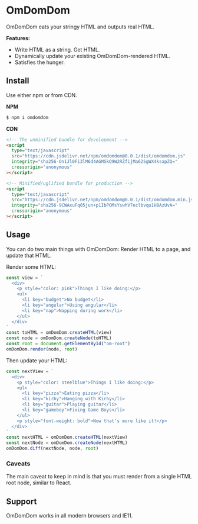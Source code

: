 # OmDomDom

OmDomDom eats your stringy HTML and outputs real HTML.

**Features:**

- Write HTML as a string. Get HTML.
- Dynamically update your existing OmDomDom-rendered HTML.
- Satisfies the hunger.

## Install

Use either npm or from CDN.

**NPM**

```sh
$ npm i omdomdom
```

**CDN**

```html
<!-- The unminified bundle for development -->
<script
  type="text/javascript"
  src="https://cdn.jsdelivr.net/npm/omdomdom@0.0.1/dist/omdomdom.js"
  integrity="sha256-On1Jl0Fi3lM6d4AGMSkQ9W2RZfijMa62SgWX4ksapZQ="
  crossorigin="anonymous"
></script>

<!-- Minified/uglified bundle for production -->
<script
  type="text/javascript"
  src="https://cdn.jsdelivr.net/npm/omdomdom@0.0.1/dist/omdomdom.min.js"
  integrity="sha256-9CWAxuFq05jun+p1IbPOMsYswhV7eclbvqu1H8AzUvA="
  crossorigin="anonymous"
></script>
```

## Usage

You can do two main things with OmDomDom: Render HTML to a page, and update that HTML.

Render some HTML:

```js
const view = `
  <div>
    <p style="color: pink">Things I like doing:</p>
    <ul>
      <li key="budget">No budget</li>
      <li key="angular">Using angular</li>
      <li key="nap">Napping during work</li>
    </ul>
  </div>
`
const toHTML = omDomDom.createHTML(view)
const node = omDomDom.createNode(toHTML)
const root = document.getElementById("om-root")
omDomDom.render(node, root)
```

Then update your HTML:

```js
const nextView = `
  <div>
    <p style="color: steelblue">Things I like doing:</p>
    <ul>
      <li key="pizza">Eating pizza</li>
      <li key="kirby">Hanging with Kirby</li>
      <li key="guitar">Playing guitar</li>
      <li key="gameboy">Fixing Game Boys</li>
    </ul>
    <p style="font-weight: bold">Now that's more like it!</p>
  </div>
`
const nextHTML = omDomDom.createHTML(nextView)
const nextNode = omDomDom.createNode(nextHTML)
omDomDom.diff(nextNode, node, root)
```

### Caveats

The main caveat to keep in mind is that you must render from a single HTML root node, similar to React.

## Support

OmDomDom works in all modern browsers and IE11.
